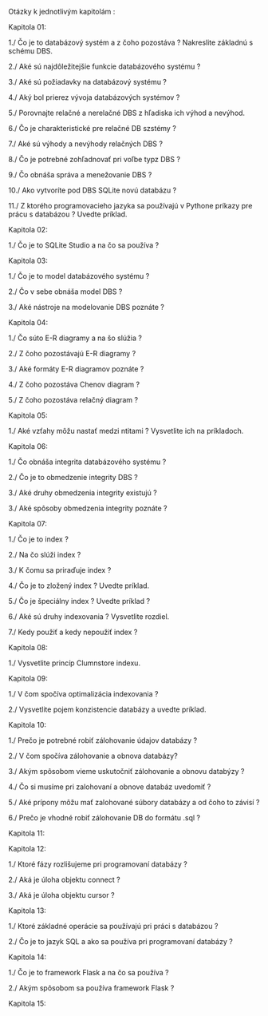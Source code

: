 Otázky k jednotlivým kapitolám :

Kapitola 01:

1./ Čo je to databázový systém a z čoho pozostáva ? Nakreslite základnú s schému DBS.

2./  Aké sú najdôležitejšie funkcie databázového systému ?

3./  Aké sú požiadavky na databázový systému ? 

4./ Aký bol prierez vývoja databázových systémov ?

5./ Porovnajte relačné a nerelačné DBS z hľadiska ich výhod a nevýhod.

6./ Čo je charakteristické pre relačné DB szstémy ?

7./ Aké sú výhody a nevýhody relačných DBS ?

8./ Čo je potrebné zohľadnovať pri voľbe typz DBS ?

9./ Čo obnáša správa a menežovanie DBS ?

10./ Ako vytvoríte pod DBS SQLite novú databázu ?

11./ Z ktorého programovacieho jazyka sa používajú v Pythone príkazy pre prácu s databázou ? Uvedte príklad. 


Kapitola 02:

1./ Čo je to SQLite Studio a na čo sa používa ?


Kapitola 03:

1./ Čo je to model databázového systému ?

2./ Čo v sebe obnáša model DBS ?

3./ Aké nástroje na modelovanie DBS poznáte ?


Kapitola 04:

1./ Čo súto E-R diagramy a na šo slúžia ?

2./ Z čoho pozostávajú E-R diagramy ?

3./ Aké formáty E-R diagramov poznáte ?

4./ Z čoho pozostáva Chenov diagram ?

5./ Z čoho pozostáva relačný diagram ? 


Kapitola 05:

1./ Aké vzťahy môžu nastať medzi ntitami ? Vysvetlite ich na príkladoch.


Kapitola 06:

1./ Čo obnáša integrita databázového systému ?

2./ Čo je to obmedzenie integrity DBS ?

3./ Aké druhy obmedzenia integrity existujú ?

3./ Aké spôsoby obmedzenia integrity poznáte ?

Kapitola 07:

1./ Čo je to index ?

2./ Na čo slúži index ?

3./ K čomu sa priraďuje index ?

4./ Čo je to zložený index ? Uvedte príklad.

5./ Čo je špeciálny index ? Uvedte príklad ?

6./ Aké sú druhy indexovania ? Vysvetlite rozdiel.

7./ Kedy použiť a kedy nepoužiť index ?


Kapitola 08:

1./ Vysvetlite princíp Clumnstore indexu.


Kapitola 09:

1./ V čom spočíva optimalizácia indexovania ?

2./ Vysvetlite pojem konzistencie databázy a uvedte príklad.


Kapitola 10:

1./ Prečo je potrebné robiť zálohovanie údajov databázy ?

2./ V čom spočíva zálohovanie a obnova databázy?

3./ Akým spôsobom vieme uskutočniť zálohovanie a obnovu databýzy ?

4./ Čo si musíme pri zalohovaní a obnove databáz uvedomiť ?

5./ Aké prípony môžu mať zalohované súbory databázy a od čoho to závisí ?

6./ Prečo je vhodné robiť zálohovanie DB do formátu .sql ?


Kapitola 11:


Kapitola 12:

1./ Ktoré fázy rozlišujeme pri programovaní databázy ?

2./ Aká je úloha objektu connect ?

3./ Aká je úloha objektu cursor ?


Kapitola 13:

1./ Ktoré základné operácie sa používajú pri práci s databázou ?

2./ Čo je to jazyk SQL a ako sa používa pri programovaní databázy ?


Kapitola 14:

1./ Čo je to framework Flask a na čo sa používa ?

2./ Akým spôsobom sa používa framework Flask ?


Kapitola 15: